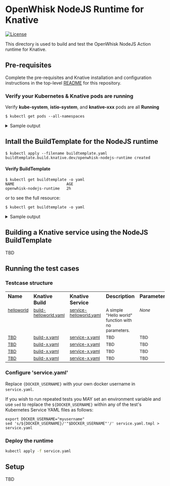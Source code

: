 <!--
#
# Licensed to the Apache Software Foundation (ASF) under one or more
# contributor license agreements.  See the NOTICE file distributed with
# this work for additional information regarding copyright ownership.
# The ASF licenses this file to You under the Apache License, Version 2.0
# (the "License"); you may not use this file except in compliance with
# the License.  You may obtain a copy of the License at
#
#     http://www.apache.org/licenses/LICENSE-2.0
#
# Unless required by applicable law or agreed to in writing, software
# distributed under the License is distributed on an "AS IS" BASIS,
# WITHOUT WARRANTIES OR CONDITIONS OF ANY KIND, either express or implied.
# See the License for the specific language governing permissions and
# limitations under the License.
#
-->

# OpenWhisk NodeJS Runtime for Knative

[![License](https://img.shields.io/badge/license-Apache--2.0-blue.svg)](http://www.apache.org/licenses/LICENSE-2.0)

This directory is used to build and test the OpenWhisk NodeJS Action runtime for Knative.

## Pre-requisites

Complete the pre-requisites and Knative installation and configuration instructions in the top-level [README](../../README.md) for this repository.

### Verify your Kubernetes & Knative pods are running

Verify **kube-system**, **istio-system**, and **knative-xxx** pods are all **Running**
```
$ kubectl get pods --all-namespaces 
```
<details>
    <summary>Sample output</summary>
    
```
$ kubectl get pods --all-namespaces 
NAMESPACE          NAME                                            READY   STATUS      RESTARTS   AGE
istio-system       cluster-local-gateway-547467ccf6-p8n72          1/1     Running     1          8d
istio-system       istio-citadel-7d64db8bcf-m7gsj                  1/1     Running     0          8d
istio-system       istio-cleanup-secrets-8lzj4                     0/1     Completed   0          8d
istio-system       istio-egressgateway-6ddf4c8bd6-2dxhc            1/1     Running     1          8d
istio-system       istio-galley-7dd996474-pdd6h                    1/1     Running     1          8d
istio-system       istio-ingressgateway-84b89d647f-cxrwx           1/1     Running     1          8d
istio-system       istio-pilot-86bb4fcbbd-5ns5q                    2/2     Running     0          8d
istio-system       istio-pilot-86bb4fcbbd-vd2xr                    2/2     Running     0          8d
istio-system       istio-pilot-86bb4fcbbd-zstrw                    2/2     Running     0          8d
istio-system       istio-policy-5c4d9ff96b-559db                   2/2     Running     1          8d
istio-system       istio-sidecar-injector-6977b5cf5b-94hj5         1/1     Running     0          8d
istio-system       istio-statsd-prom-bridge-b44b96d7b-kzkzc        1/1     Running     0          8d
istio-system       istio-telemetry-7676df547f-jp952                2/2     Running     1          8d
istio-system       knative-ingressgateway-75644679c7-c2kxj         1/1     Running     1          8d
knative-build      build-controller-658d64d9bd-6qp2c               1/1     Running     0          8d
knative-build      build-webhook-6bb747665f-v8nk2                  1/1     Running     1          8d
knative-eventing   eventing-controller-cfbb757bd-czx99             1/1     Running     0          8d
knative-eventing   in-memory-channel-controller-75d6cc4b77-6c8st   1/1     Running     1          8d
knative-eventing   in-memory-channel-dispatcher-c89db8bb8-phlxw    2/2     Running     7          8d
knative-eventing   webhook-5fbb8dbcc7-nhwp5                        1/1     Running     0          8d
knative-serving    activator-69b8474d6b-58hh2                      2/2     Running     1          8d
knative-serving    autoscaler-6579b57774-cvvzj                     2/2     Running     1          8d
knative-serving    controller-66cd7d99df-hgswh                     1/1     Running     0          8d
knative-serving    webhook-6d9568d-czt8m                           1/1     Running     0          8d
knative-sources    controller-manager-0                            1/1     Running     1          8d
kube-system        coredns-86c58d9df4-ms8qs                        1/1     Running     0          8d
kube-system        coredns-86c58d9df4-x29vt                        1/1     Running     0          8d
kube-system        etcd-docker-desktop                             1/1     Running     3          8d
kube-system        kube-apiserver-docker-desktop                   1/1     Running     3          8d
kube-system        kube-controller-manager-docker-desktop          1/1     Running     5          8d
kube-system        kube-proxy-mltsm                                1/1     Running     0          8d
kube-system        kube-scheduler-docker-desktop                   1/1     Running     5          8d
```
</details>

## Intall the BuildTemplate for the NodeJS runtime

```
$ kubectl apply --filename buildtemplate.yaml 
buildtemplate.build.knative.dev/openwhisk-nodejs-runtime created
```

#### Verify BuildTemplate

```
$ kubectl get buildtemplate -o yaml
NAME                       AGE
openwhisk-nodejs-runtime   2h
```

or to see the full resource:
```
$ kubectl get buildtemplate -o yaml
```

<details>
    <summary>Sample output</summary>
</details>
    
## Building a Knative service using the NodeJS BuildTemplate

TBD

## Running the test cases

### Testcase structure

<table cellpadding="8">
  <tbody>
    <tr valign="top" align="left">
      <th width="180">Name</th>
      <th width="180">Knative Build</th>
      <th width="180">Knative Service</th>
      <th width="300">Description</th>
      <th width="300">Parameters</th>
    </tr>
    <tr align="left" valign="top">
      <td><sub><a href="">helloworld</a></sub></td>
      <td><sub><a href="tests/helloworld/build-helloworld.yaml">build-helloworld.yaml</a></sub></td>
      <td><sub><a href="tests/helloworld/service-helloworld.yaml">service-helloworld.yaml</a></sub></td>
      <td><sub>A simple "Hello world" function with no parameters.</sub></td>
      <td><sub><i>None</i></sub></td>        
    </tr>
    <tr align="left" valign="top">
      <td><sub><a href="">TBD</a></sub></td>
      <td><sub><a href="tests/helloworld/">build-x.yaml</a></sub></td>
      <td><sub><a href="tests/helloworld/">service-x.yaml</a></sub></td>
      <td><sub>TBD</sub></td>
      <td><sub>TBD</sub></td>      
    </tr>
    <tr align="left" valign="top">
      <td><sub><a href="">TBD</a></sub></td>
      <td><sub><a href="tests/helloworld/">build-x.yaml</a></sub></td>
      <td><sub><a href="tests/helloworld/">service-x.yaml</a></sub></td>
      <td><sub>TBD</sub></td>
      <td><sub>TBD</sub></td>        
    </tr>
    <tr align="left" valign="top">
      <td><sub><a href="">TBD</a></sub></td>
      <td><sub><a href="tests/helloworld/">build-x.yaml</a></sub></td>
      <td><sub><a href="tests/helloworld/">service-x.yaml</a></sub></td>
      <td><sub>TBD</sub></td>
      <td><sub>TBD</sub></td>        
    </tr>
    <tr align="left" valign="top">
      <td><sub><a href="">TBD</a></sub></td>
      <td><sub><a href="tests/helloworld/">build-x.yaml</a></sub></td>
      <td><sub><a href="tests/helloworld/">service-x.yaml</a></sub></td>
      <td><sub>TBD</sub></td>
      <td><sub>TBD</sub></td>       
    </tr>
  </tbody>
</table>   

### Configure 'service.yaml'

Replace `{DOCKER_USERNAME}` with your own docker username in `service.yaml`.

If you wish to run repeated tests you MAY set an environment variable and use ```sed``` to replace the ```${DOCKER_USERNAME}``` within any of the test's Kubernetes Service YAML files as follows:

```
export DOCKER_USERNAME="myusername"
sed 's/${DOCKER_USERNAME}/'"$DOCKER_USERNAME"'/' service.yaml.tmpl > service.yaml
```

### Deploy the runtime

```bash
kubectl apply -f service.yaml
```

## Setup

TBD
